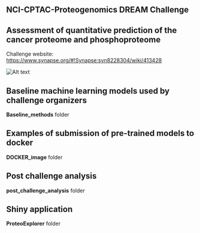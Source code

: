 ## NCI-CPTAC-Proteogenomics DREAM Challenge
## Assessment of quantitative prediction of the cancer proteome and phosphoproteome

Challenge website: https://www.synapse.org/#!Synapse:syn8228304/wiki/413428

![Alt text](https://github.com/Sage-Bionetworks/NCI-CPTAC-DREAM-Proteogenomics-Challenge/tree/master/Subchallenges_2_3/image/SC_2_3.png)

## Baseline machine learning models used by challenge organizers

**Baseline_methods** folder

## Examples of submission of pre-trained models to docker

**DOCKER_image** folder

## Post challenge analysis

**post_challenge_analysis** folder 


## Shiny application

**ProteoExplorer** folder 
